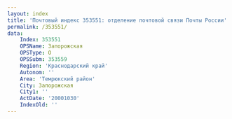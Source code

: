 ```yaml
---
layout: index
title: 'Почтовый индекс 353551: отделение почтовой связи Почты России'
permalink: /353551/
data:
    Index: 353551
    OPSName: Запорожская
    OPSType: О
    OPSSubm: 353559
    Region: 'Краснодарский край'
    Autonom: ''
    Area: 'Темрюкский район'
    City: Запорожская
    City1: ''
    ActDate: '20001030'
    IndexOld: ''
---
```

